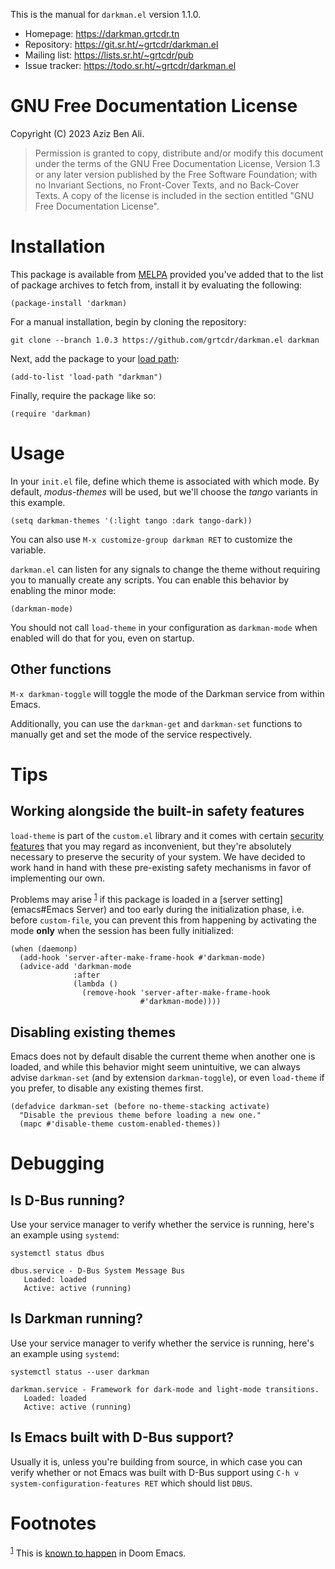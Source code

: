 

This is the manual for `darkman.el` version 1.1.0.

-   Homepage: <https://darkman.grtcdr.tn>
-   Repository: <https://git.sr.ht/~grtcdr/darkman.el>
-   Mailing list: <https://lists.sr.ht/~grtcdr/pub>
-   Issue tracker: <https://todo.sr.ht/~grtcdr/darkman.el>


# GNU Free Documentation License

Copyright (C) 2023 Aziz Ben Ali.

> Permission is granted to copy, distribute and/or modify this document
> under the terms of the GNU Free Documentation License, Version 1.3 or
> any later version published by the Free Software Foundation; with no
> Invariant Sections, no Front-Cover Texts, and no Back-Cover Texts. A
> copy of the license is included in the section entitled "GNU Free
> Documentation License".


# Installation

This package is available from [MELPA](https://melpa.org) provided you've added that to the
list of package archives to fetch from, install it by evaluating the
following:

    (package-install 'darkman)

For a manual installation, begin by cloning the repository:

    git clone --branch 1.0.3 https://github.com/grtcdr/darkman.el darkman

Next, add the package to your [load path](https://www.gnu.org/software/emacs/manual/html_node/emacs/Lisp-Libraries.html):

    (add-to-list 'load-path "darkman")

Finally, require the package like so:

    (require 'darkman)


# Usage

In your `init.el` file, define which theme is associated with which
mode. By default, *modus-themes* will be used, but we'll choose the
*tango* variants in this example.

    (setq darkman-themes '(:light tango :dark tango-dark))

You can also use `M-x customize-group darkman RET` to customize the
variable.

`darkman.el` can listen for any signals to change the theme without
requiring you to manually create any scripts. You can enable this
behavior by enabling the minor mode:

    (darkman-mode)

You should not call `load-theme` in your configuration as
`darkman-mode` when enabled will do that for you, even on startup.


## Other functions

`M-x darkman-toggle` will toggle the mode of the Darkman service from
within Emacs.

Additionally, you can use the `darkman-get` and `darkman-set`
functions to manually get and set the mode of the service
respectively.


# Tips


## Working alongside the built-in safety features

`load-theme` is part of the `custom.el` library and it comes with
certain [security features](https://www.gnu.org/software/emacs/manual/html_node/emacs/Custom-Themes.html) that you may regard as inconvenient, but
they're absolutely necessary to preserve the security of your
system. We have decided to work hand in hand with these pre-existing
safety mechanisms in favor of implementing our own.

Problems may arise <sup><a id="fnr.1" class="footref" href="#fn.1" role="doc-backlink">1</a></sup> if this package is loaded in a [server setting](emacs#Emacs Server) and
too early during the initialization phase, i.e. before `custom-file`,
you can prevent this from happening by activating the mode **only** when
the session has been fully initialized:

    (when (daemonp)
      (add-hook 'server-after-make-frame-hook #'darkman-mode)
      (advice-add 'darkman-mode
                  :after
                  (lambda ()
                    (remove-hook 'server-after-make-frame-hook
                                 #'darkman-mode))))


## Disabling existing themes

Emacs does not by default disable the current theme when another one
is loaded, and while this behavior might seem unintuitive, we can
always advise `darkman-set` (and by extension `darkman-toggle`), or
even `load-theme` if you prefer, to disable any existing themes first.

    (defadvice darkman-set (before no-theme-stacking activate)
      "Disable the previous theme before loading a new one."
      (mapc #'disable-theme custom-enabled-themes))


# Debugging


## Is D-Bus running?

Use your service manager to verify whether the service is running,
here's an example using `systemd`:

    systemctl status dbus

    dbus.service - D-Bus System Message Bus
       Loaded: loaded
       Active: active (running)


## Is Darkman running?

Use your service manager to verify whether the service is running,
here's an example using `systemd`:

    systemctl status --user darkman

    darkman.service - Framework for dark-mode and light-mode transitions.
       Loaded: loaded
       Active: active (running)


## Is Emacs built with D-Bus support?

Usually it is, unless you're building from source, in which case you
can verify whether or not Emacs was built with D-Bus support using
`C-h v system-configuration-features RET` which should list `DBUS`.


# Footnotes

<sup><a id="fn.1" href="#fnr.1">1</a></sup> This is [known to happen](https://github.com/grtcdr/darkman.el/pull/7#issuecomment-1422666665) in Doom Emacs.
